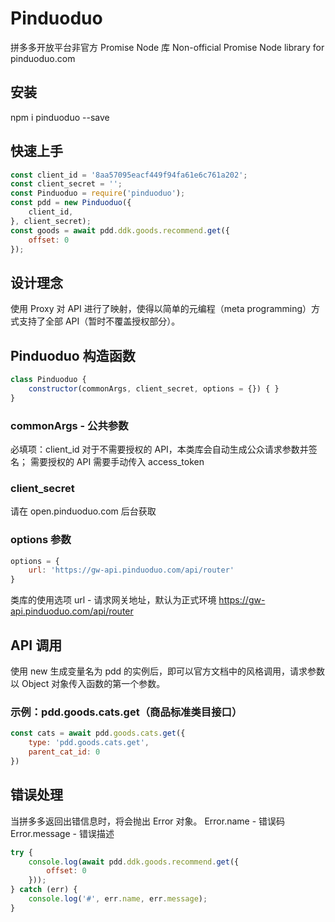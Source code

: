 # Pinduoduo
拼多多开放平台非官方 Promise Node 库
Non-official Promise Node library for pinduoduo.com

## 安装
npm i pinduoduo --save

## 快速上手
```javascript
const client_id = '8aa57095eacf449f94fa61e6c761a202';
const client_secret = '';
const Pinduoduo = require('pinduoduo');
const pdd = new Pinduoduo({
    client_id,
}, client_secret);
const goods = await pdd.ddk.goods.recommend.get({
    offset: 0
});
```

## 设计理念
使用 Proxy 对 API 进行了映射，使得以简单的元编程（meta programming）方式支持了全部 API（暂时不覆盖授权部分）。

## Pinduoduo 构造函数
```javascript
class Pinduoduo {
    constructor(commonArgs, client_secret, options = {}) { }
}
```
### commonArgs - 公共参数
必填项：client_id
对于不需要授权的 API，本类库会自动生成公众请求参数并签名；
需要授权的 API 需要手动传入 access_token

### client_secret 
请在 open.pinduoduo.com 后台获取

### options 参数

```javascript
options = {
    url: 'https://gw-api.pinduoduo.com/api/router'
}
```

类库的使用选项
url - 请求网关地址，默认为正式环境 https://gw-api.pinduoduo.com/api/router

## API 调用
使用 new 生成变量名为 pdd 的实例后，即可以官方文档中的风格调用，请求参数以 Object 对象传入函数的第一个参数。
### 示例：pdd.goods.cats.get（商品标准类目接口）

```javascript
const cats = await pdd.goods.cats.get({
    type: 'pdd.goods.cats.get',
    parent_cat_id: 0
})
```

## 错误处理
当拼多多返回出错信息时，将会抛出 Error 对象。
Error.name - 错误码 
Error.message - 错误描述
```javascript
try {
    console.log(await pdd.ddk.goods.recommend.get({
        offset: 0
    }));
} catch (err) {
    console.log('#', err.name, err.message);
}
```
